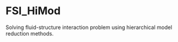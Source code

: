 # FSI_HiMod
Solving fluid-structure interaction problem using hierarchical model reduction methods.
